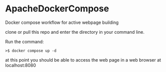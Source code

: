 # ApacheDockerCompose
Docker compose workflow for active webpage building

clone or pull this repo and enter the directory in your command line. 

Run the command:

    >$ docker compose up -d
at this point you should be able to access the web page in a web browser at localhost:8080
